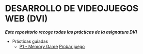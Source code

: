 # DESARROLLO DE VIDEOJUEGOS WEB (DVI)
***Este repositorio recoge todas las prácticas de la asignatura DVI***

- Prácticas guiadas
  - [P1 - Memory Game](https://github.com/DenisRaicu/DESARROLLO-DE-VIDEOJUEGOS-WEB/tree/master/P1)
      [Probar juego](denisraicu.github.io/DESARROLLO-DE-VIDEOJUEGOS-WEB)

